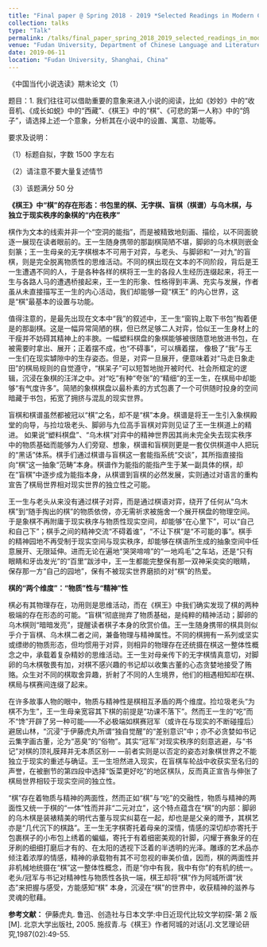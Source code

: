 ```yaml
---
title: "Final paper @ Spring 2018 - 2019 *Selected Readings in Modern Chinese Novels* "
collection: talks
type: "Talk"
permalink: /talks/final_paper_spring_2018_2019_selected_readings_in_modern_chinese_novels
venue: "Fudan University, Department of Chinese Language and Literature"
date: 2019-06-11
location: "Fudan University, Shanghai, China"
---
```


《中国当代小说选读》期末论文（1）

题目：1.	我们往往可以借助重要的意象来进入小说的阅读，比如《妙妙》中的“收音机、《成长如蜕》中的“西藏”、《棋王》中的“棋”、《可悲的第一人称》中的“鸽子”，请选择上述一个意象，分析其在小说中的设置、寓意、功能等。 

要求及说明：

（1）标题自拟，字数 1500 字左右

（2）请注意不要大量复述情节

（3）该题满分 50 分

**《棋王》中“棋”的存在形态：书包里的棋、无字棋、盲棋（棋谱）与乌木棋，与独立于现实秩序的象棋的“内在秩序”**

棋作为文本的线索并非一个“空洞的能指”，而是被精致地刻画、描绘，以不同面貌逐一展现在读者眼前的。王一生随身携带的那副棋简陋不堪，脚卵的乌木棋则嵌金刻篆；王一生母亲的无字棋根本不可用于对弈，与老头、与脚卵和“一对九”的盲棋，则是完全脱离物质性的思维活动。不同的棋出现在文本的不同阶段，背后是王一生遭遇不同的人，于是各种各样的棋将王一生的各段人生经历连缀起来，将王一生与各路人马的遭遇桥接起来，王一生的形象、性格得到丰满、充实与发展，作者虽从未直接描写王一生的内心活动，我们却能够一窥“棋王” 的内心世界，这是“棋”最基本的设置与功能。 

值得注意的，是最先出现在文本中“我”的叙述中，王一生“窗钩上取下书包”掏着便是的那副棋。这是一幅异常简陋的棋，但已然足够二人对弈，恰似王一生身材上的干瘦并不妨碍其精神上的丰腴。一幅塑料棋盘的象棋能够被很随意地放进书包，在被需要时拿出、展开；正着摆不成，也“不碍事”，可以横着摆， 像极了“我”与王一生们在现实罅隙中的生存姿态。但是，对弈一旦展开，便意味着对“马走日象走田”的棋局规则的自觉遵守，“棋呆子”可以短暂地抛开被时代、社会所框定的逻辑，沉浸在象棋的汪洋之中。对“吃”有种“夸张”的“精细”的王一生，在棋局中却能够“有气度许多”。简陋的象棋棋盘以最朴素的方式包裹了一个可供随时投身的空间暗藏于书包，拓宽了拥挤与混乱的现实世界。 

盲棋和棋谱虽然都被冠以“棋”之名，却不是“棋”本身。棋谱是将王一生引入象棋殿堂的向导，与捡垃圾老头、脚卵与九位高手盲棋对弈则见证了王一生棋道上的精进。 如果说“塑料棋盘”、“乌木棋”对弈中的精神世界因其尚未完全失去现实秩序中的物质基础而能够为人们旁窥、想象，棋谱和盲棋则更是一套仅供棋道中人把玩的“黑话”体系。棋手们通过棋谱与盲棋这一套能指系统“交谈”，其所指直接指向“棋”这一抽象“范畴”本身。棋谱作为能指的能指产生于某一副具体的棋，却在“盲棋”中逐步成为能指本身，从棋谱到盲棋的必然发展，实则通过对语言的重构宣告了棋局世界相对现实世界的独立性之可能。 

王一生与老头从来没有通过棋子对弈，而是通过棋语对弈，绕开了任何从“乌木棋”到“随手掏出的棋”的物质依傍，亦无需祈求被施舍一个展开棋盘的物理空间。于是象棋不再附庸于现实秩序与物质性现实空间，却能够“在心里下”，可以“自己和自己下”；棋手之间的精神交流“不碍着谁”，“不让下棋”是“不可能的事”。棋手的精神园地不再受制于现实空间与现实秩序，却能够在棋语所生成的抽象空间中任意展开、无限延伸。进而无论在遍地“哭哭啼啼”的“一地鸡毛”之车站，还是“只有眼睛和牙齿发光”的“百里”跋涉中，王一生都能完整保有那一双神采奕奕的眼睛，保存那一方“自己的园地”，保有不被现实世界磨损的对“棋”的热爱。 

**棋的“两个维度”：“物质”性与“精神”性** 

棋必有其物理存在，功用则是思维活动，而在《棋王》中我们确实发现了棋的两种极端的存在形态的可能。“盲棋”彻底抛弃了物质基础，是纯粹的精神活动；脚卵的乌木棋则“暗暗发亮”，提醒读者棋子本身的欣赏价值。王一生随身携带的棋具则似乎介于盲棋、乌木棋二者之间，兼备物理与精神属性。不同的棋拥有一系列或坚实或缥缈的物质形态，但均惯用于对弈，则相异的物理存在还统摄在棋这一整体性概念之中，承载着复杂精妙的思维活动。王一生对母亲传下的无字棋情真意切，对脚卵的乌木棋敬畏有加，对棋不感兴趣的书记却以收集古董的心态贪婪地接受了贿赂。众生对不同的棋取舍异趣，折射了不同的人生境界，他们的相遇相知却在棋、棋局与棋赛间连缀了起来。 

在许多故事人物的眼中，物质与精神性是棋相互矛盾的两个维度。捡垃圾老头“为棋不为生”，王一生母亲宽容其下棋的前提是“功课不落下”。然而王一生的“吃”而不“馋”开辟了另一种可能——不必极端如棋赛冠军（或许在与现实的不断碰撞后）避居山林，“沉浸”于伊藤虎丸所谓“独自觉醒”的“差别意识”中；亦不必贪婪如书记云集字画古董，沦为“恶臭”的“俗物”。其实“冠军”对现实秩序的刻意逃避，与“书记”对棋的顶礼膜拜并无本质区别—
—前者实则是以否定的姿态对象棋世界之不能独立于现实的重述与确证。王一生坦然进入现实，在盲棋车轮战中收获实至名归的声誉，在被删节的第四段中选择“饭菜更好吃”的地区棋队，反而真正宣告与伸张了棋局世界相较于现实空间的独立性。 

 “棋”存在着物质与精神的两面性，然而正如“棋”与“吃”的交融性，物质与精神的两面性又统一于棋的“一体”性而并非“二元对立”，这个特点蕴含在“棋”的内部：脚卵的乌木棋是装裱精美的明代古董与现实纠葛在一起，却也是是父亲的赠予，其棋艺亦是“几代沉下的棋路”。王一生无字棋寄托着母亲的深情，情感的深切却亦寄托于包裹棋子的小布包上绣着的蝙蝠，寄托于有着细密美观的针脚，闪耀于赛象牙的在牙刷的细细打磨后才有的、在太阳的透视下泛着的半透明的光泽。雕琢的艺术品亦倾注着浓厚的情感，精神的承载物有其不可忽视的审美价值，因而，棋的两面性并非机械地统摄在“棋”这一整体性概念，而是“你中有我，我中有你”的有机的统一。老头/冠军与书记对精神性与物质性各执一端，棋王却将“棋”作为阿城所谓“状态”来把握与感受，方能感知“棋” 本身，沉浸在“棋”的世界中，收获精神的滋养与灵魂的慰藉。 

**参考文献：** 
伊藤虎丸. 鲁迅、创造社与日本文学:中日近现代比较文学初探-第 2 版[M]. 北京大学出版社, 2005. 
施叔青.与《棋王》作者阿城的对话[J].文艺理论研究,1987(02):49-55. 


